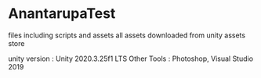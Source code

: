 # AnantarupaTest

files including scripts and assets
all assets downloaded from unity assets store

unity version : Unity 2020.3.25f1 LTS
Other Tools : Photoshop, Visual Studio 2019
